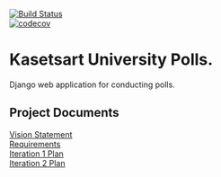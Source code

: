 [![Build Status](https://travis-ci.com/phuwanutj/ku-polls.svg?branch=master)](https://travis-ci.com/phuwanutj/ku-polls)<br/>
[![codecov](https://codecov.io/gh/phuwanutj/ku-polls/branch/master/graph/badge.svg)](https://codecov.io/gh/phuwanutj/ku-polls)

# Kasetsart University Polls.

Django web application for conducting polls.

## Project Documents

[Vision Statement](../../wiki/Vision%20Statement)<br/>
[Requirements](../../wiki/Requirements)<br/>
[Iteration 1 Plan](../../wiki/Iteration%201%20Plan)<br/>
[Iteration 2 Plan](../../wiki/Iteration%202%20Plan)